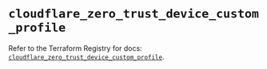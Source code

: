 # `cloudflare_zero_trust_device_custom_profile`

Refer to the Terraform Registry for docs: [`cloudflare_zero_trust_device_custom_profile`](https://registry.terraform.io/providers/cloudflare/cloudflare/5.8.4/docs/resources/zero_trust_device_custom_profile).
